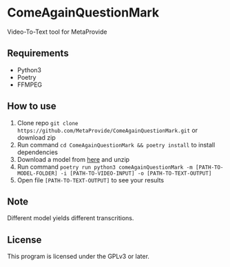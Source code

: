 # ComeAgainQuestionMark
Video-To-Text tool for MetaProvide

## Requirements
- Python3
- Poetry
- FFMPEG

## How to use
1. Clone repo `git clone https://github.com/MetaProvide/ComeAgainQuestionMark.git` or download zip
2. Run command `cd ComeAgainQuestionMark && poetry install` to install dependencies
3. Download a model from [here](https://alphacephei.com/vosk/models) and unzip
4. Run command `poetry run python3 comeAgainQuestionMark -m [PATH-TO-MODEL-FOLDER] -i [PATH-TO-VIDEO-INPUT] -o [PATH-TO-TEXT-OUTPUT]`
5. Open file `[PATH-TO-TEXT-OUTPUT]` to see your results

## Note
Different model yields different transcritions.

## License
This program is licensed under the GPLv3 or later.
